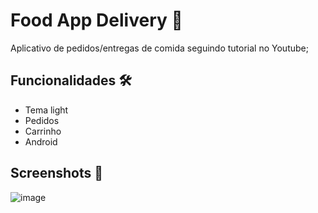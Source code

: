 
# Food App Delivery 🍔

Aplicativo de pedidos/entregas de comida seguindo tutorial no Youtube; 


## Funcionalidades 🛠️

- Tema light
- Pedidos
- Carrinho
- Android


## Screenshots 📱

![image](https://github.com/gabmotamelo/FoodApp-delivery/assets/88755473/788c0144-866f-422a-b984-617f9abb7891)


